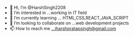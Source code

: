 - 👋 Hi, I’m @HarshSingh2208
- 👀 I’m interested in ...working in IT field
- 🌱 I’m currently learning ... HTML,CSS,REACT,JAVA_SCRIPT
- 💞️ I’m looking to collaborate on ...web development projects
- 📫 How to reach me ...iharshpratapsingh@gmail.com

<!---
HarshSingh2208/HarshSingh2208 is a ✨ special ✨ repository because its `README.md` (this file) appears on your GitHub profile.
You can click the Preview link to take a look at your changes.
--->
